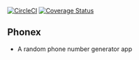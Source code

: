 [![CircleCI](https://circleci.com/gh/DennisWanjiru/phonex/tree/master.svg?style=svg)](https://circleci.com/gh/DennisWanjiru/phonex/tree/master) [![Coverage Status](https://coveralls.io/repos/github/DennisWanjiru/phonex/badge.svg)](https://coveralls.io/github/DennisWanjiru/phonex)

## Phonex
- A random phone number generator app